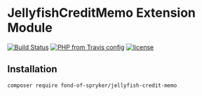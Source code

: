 # JellyfishCreditMemo Extension Module
[![Build Status](https://travis-ci.org/fond-of/spryker-jellyfish-credit-memo.svg?branch=master)](https://travis-ci.org/fond-of/spryker-jellyfish-credit-memo)
[![PHP from Travis config](https://img.shields.io/travis/php-v/symfony/symfony.svg)](https://php.net/)
[![license](https://img.shields.io/github/license/mashape/apistatus.svg)](https://packagist.org/packages/fond-of-spryker/jellyfish-credit-memo)

## Installation

```
composer require fond-of-spryker/jellyfish-credit-memo
```
